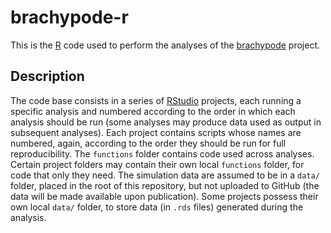 # brachypode-r

This is the [R](https://www.r-project.org/) code used to perform the analyses of the [brachypode](https://github.com/rscherrer/brachypode) project.

## Description

The code base consists in a series of [RStudio](https://posit.co/download/rstudio-desktop/) projects, each running a specific analysis and numbered according to the order in which each analysis should be run (some analyses may produce data used as output in subsequent analyses). Each project contains scripts whose names are numbered, again, according to the order they should be run for full reproducibility. The `functions` folder contains code used across analyses. Certain project folders may contain their own local `functions` folder, for code that only they need. The simulation data are assumed to be in a `data/` folder, placed in the root of this repository, but not uploaded to GitHub (the data will be made available upon publication). Some projects possess their own local `data/` folder, to store data (in `.rds` files) generated during the analysis.